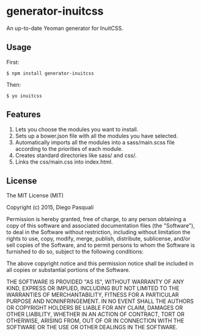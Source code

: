# generator-inuitcss
An up-to-date Yeoman generator for InuitCSS.

## Usage
First:
```
$ npm install generator-inuitcss
```
Then:
```
$ yo inuitcss
```
## Features
1. Lets you choose the modules you want to install.
2. Sets up a bower.json file with all the modules you have selected.
3. Automatically imports all the modules into a sass/main.scss file according to the priorities of each module.
4. Creates standard directories like sass/ and css/.
5. Links the css/main.css into index.html.

## License
The MIT License (MIT)

Copyright (c) 2015, Diego Pasquali

Permission is hereby granted, free of charge, to any person obtaining a copy of this software and associated documentation files (the "Software"), to deal in the Software without restriction, including without limitation the rights to use, copy, modify, merge, publish, distribute, sublicense, and/or sell copies of the Software, and to permit persons to whom the Software is furnished to do so, subject to the following conditions:

The above copyright notice and this permission notice shall be included in all copies or substantial portions of the Software.

THE SOFTWARE IS PROVIDED "AS IS", WITHOUT WARRANTY OF ANY KIND, EXPRESS OR IMPLIED, INCLUDING BUT NOT LIMITED TO THE WARRANTIES OF MERCHANTABILITY, FITNESS FOR A PARTICULAR PURPOSE AND NONINFRINGEMENT. IN NO EVENT SHALL THE AUTHORS OR COPYRIGHT HOLDERS BE LIABLE FOR ANY CLAIM, DAMAGES OR OTHER LIABILITY, WHETHER IN AN ACTION OF CONTRACT, TORT OR OTHERWISE, ARISING FROM, OUT OF OR IN CONNECTION WITH THE SOFTWARE OR THE USE OR OTHER DEALINGS IN THE SOFTWARE.
